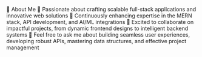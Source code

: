 🚀 About Me
🔭 Passionate about crafting scalable full-stack applications and innovative web solutions
🌱 Continuously enhancing expertise in the MERN stack, API development, and AI/ML integrations
👯 Excited to collaborate on impactful projects, from dynamic frontend designs to intelligent backend systems
💬 Feel free to ask me about building seamless user experiences, developing robust APIs, mastering data structures, and effective project management
